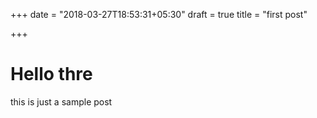 +++
date = "2018-03-27T18:53:31+05:30"
draft = true
title = "first post"

+++

# Hello thre

this is just a sample post
